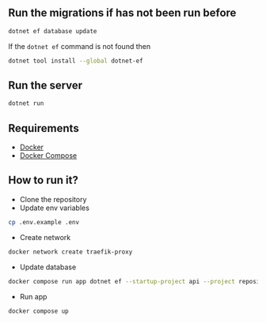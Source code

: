 ## Run the migrations if has not been run before

```sh
dotnet ef database update
```

If the ```dotnet ef``` command is not found then

```sh
dotnet tool install --global dotnet-ef
```

## Run the server

```sh
dotnet run
```

## Requirements

- [Docker](https://docs.docker.com/install/)
- [Docker Compose](https://docs.docker.com/compose/install/)

## How to run it?

- Clone the repository
- Update env variables

```bash
cp .env.example .env
```

- Create network
```bash
docker network create traefik-proxy
```

- Update database

```bash
docker compose run app dotnet ef --startup-project api --project repository database update
```

- Run app

```bash
docker compose up
```
